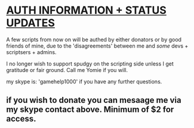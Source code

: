 # <u>AUTH INFORMATION + STATUS UPDATES</u>
A few scripts from now on will be authed by either donators or by good friends of mine, due to the 'disagreements' between me and <i>some</i> devs + scriptsers + admins.

I no longer wish to support spudgy on the scripting side unless I get gratitude or fair ground.  Call me Yomie if you will.

my skype is: 'gamehelp1000' if you have any further questions.
## if you wish to donate you can mesaage me via my skype contact above. Minimum of $2 for access.
